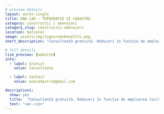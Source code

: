 ```yaml
---
# preview details
layout: works-single
title: ENA CAD – TOPOGRAFIE ȘI CADASTRU
category: constructii / amenajari
category_slug: constructii-amenajari
location: National
image: assets/img/logos/edubenefits.png
short_description: "Consultanță gratuită. Reduceri în funcție de amploarea lucrării"

# full details
live_preview: {website}
info:
  - label: Gratuit
    value: Consultanta

  - label: Contact
    value: enacadastru@gmail.com

description1:
  show: yes
  title:  "Consultanță gratuită. Reduceri în funcție de amploarea lucrării"
  text: "<p>.</p>"
---
```


